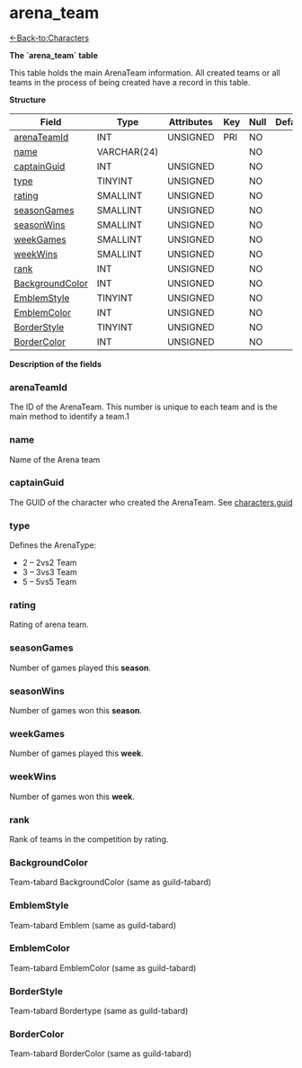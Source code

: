 # arena\_team

[<-Back-to:Characters](database-characters.md)

**The \`arena\_team\` table**

This table holds the main ArenaTeam information. All created teams or all teams in the process of being created have a record in this table.

**Structure**

| Field                 | Type        | Attributes | Key | Null | Default | Extra  | Comment |
|-----------------------|-------------|------------|-----|------|---------|--------|---------|
| [arenaTeamId][1]      | INT     | UNSIGNED   | PRI | NO   |         | Unique |         |
| [name][2]             | VARCHAR(24) |            |     | NO   |         |        |         |
| [captainGuid][3]      | INT     | UNSIGNED   |     | NO   |         |        |         |
| [type][4]             | TINYINT  | UNSIGNED   |     | NO   |         |        |         |
| [rating][5]           | SMALLINT | UNSIGNED   |     | NO   |         |        |         |
| [seasonGames][6]      | SMALLINT | UNSIGNED   |     | NO   |         |        |         |
| [seasonWins][7]       | SMALLINT | UNSIGNED   |     | NO   |         |        |         |
| [weekGames][8]        | SMALLINT | UNSIGNED   |     | NO   |         |        |         |
| [weekWins][9]         | SMALLINT | UNSIGNED   |     | NO   |         |        |         |
| [rank][10]            | INT     | UNSIGNED   |     | NO   |         |        |         |
| [BackgroundColor][11] | INT     | UNSIGNED   |     | NO   |         |        |         |
| [EmblemStyle][12]     | TINYINT  | UNSIGNED   |     | NO   |         |        |         |
| [EmblemColor][13]     | INT     | UNSIGNED   |     | NO   |         |        |         |
| [BorderStyle][14]     | TINYINT  | UNSIGNED   |     | NO   |         |        |         |
| [BorderColor][15]     | INT     | UNSIGNED   |     | NO   |         |        |         |

[1]: #arenateamid
[2]: #name
[3]: #captainguid
[4]: #type
[5]: #rating
[6]: #seasongames
[7]: #seasonwins
[8]: #weekgames
[9]: #weekwins
[10]: #rank
[11]: #backgroundcolor
[12]: #emblemstyle
[13]: #emblemcolor
[14]: #borderstyle
[15]: #bordercolor

**Description of the fields**

### arenaTeamId

The ID of the ArenaTeam. This number is unique to each team and is the main method to identify a team.1

### name

Name of the Arena team

### captainGuid

The GUID of the character who created the ArenaTeam. See [characters.guid](2129969.html#characters(table)-guid)

### type

Defines the ArenaType:

- 2 – 2vs2 Team
- 3 – 3vs3 Team
- 5 – 5vs5 Team

### rating

Rating of arena team.

### seasonGames

Number of games played this **season**.

### seasonWins

Number of games won this **season**.

### weekGames

Number of games played this **week**.

### weekWins

Number of games won this **week**.

### rank

Rank of teams in the competition by rating.

### BackgroundColor

Team-tabard BackgroundColor (same as guild-tabard)

### EmblemStyle

Team-tabard Emblem (same as guild-tabard)

### EmblemColor

Team-tabard EmblemColor (same as guild-tabard)

### BorderStyle

Team-tabard Bordertype (same as guild-tabard)

### BorderColor

Team-tabard BorderColor (same as guild-tabard)
